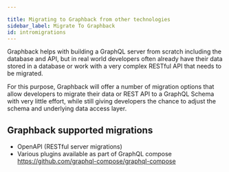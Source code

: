 ```yaml
---

title: Migrating to Graphback from other technologies
sidebar_label: Migrate To Graphback
id: intromigrations
---
```


Graphback helps with building a GraphQL server from scratch including the database and API,
but in real world developers often already have their data stored in a database or work 
with a very complex RESTful API that needs to be migrated. 

For this purpose, Graphback will offer a number of migration options that allow developers to 
migrate their data or REST API to a GraphQL Schema with very little effort, while still giving developers 
the chance to adjust the schema and underlying data access layer. 

## Graphback supported migrations

- OpenAPI (RESTful server migrations)
- Various plugins available as part of GraphQL compose
https://github.com/graphql-compose/graphql-compose
